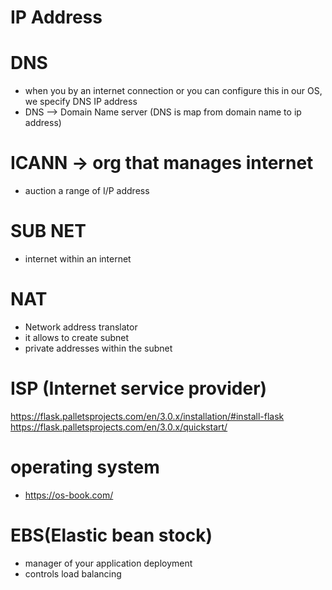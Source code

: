 # IP Address 
# DNS
* when you by an internet connection or you can configure this in our OS, we specify DNS IP address
* DNS --> Domain Name server (DNS is map from domain name to ip address)
# ICANN -> org that manages internet
* auction a range of I/P address
# SUB NET 
* internet within an internet
# NAT
* Network address translator
* it allows to create subnet
* private addresses within the subnet
# ISP (Internet service provider)

https://flask.palletsprojects.com/en/3.0.x/installation/#install-flask
https://flask.palletsprojects.com/en/3.0.x/quickstart/
# operating system
* https://os-book.com/


# EBS(Elastic bean stock)
* manager of your application deployment
* controls load balancing
